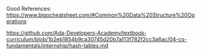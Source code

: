 Good References: 
https://www.bigocheatsheet.com/#Common%20Data%20Structure%20Operations

https://github.com/Ada-Developers-Academy/textbook-curriculum/blob/1b2eb1854b9ca30745d20b7a113f782f2cc3a6ac/04-cs-fundamentals/internship/hash-tables.md
    
